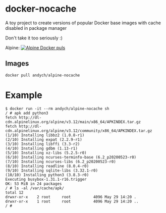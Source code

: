 
# docker-nocache
A toy project to create versions of popular Docker base images with cache disabled in package manager

Don't take it too seriously :)

Alpine: [![Alpine Docker puls](https://img.shields.io/docker/pulls/andych/alpine-nocache)](https://hub.docker.com/r/andych/alpine-nocache)

## Images

    docker pull andych/alpine-nocache

# Example

    $ docker run -it --rm andych/alpine-nocache sh
    / # apk add python3
    fetch http://dl-cdn.alpinelinux.org/alpine/v3.12/main/x86_64/APKINDEX.tar.gz
    fetch http://dl-cdn.alpinelinux.org/alpine/v3.12/community/x86_64/APKINDEX.tar.gz
    (1/10) Installing libbz2 (1.0.8-r1)
    (2/10) Installing expat (2.2.9-r1)
    (3/10) Installing libffi (3.3-r2)
    (4/10) Installing gdbm (1.13-r1)
    (5/10) Installing xz-libs (5.2.5-r0)
    (6/10) Installing ncurses-terminfo-base (6.2_p20200523-r0)
    (7/10) Installing ncurses-libs (6.2_p20200523-r0)
    (8/10) Installing readline (8.0.4-r0)
    (9/10) Installing sqlite-libs (3.32.1-r0)
    (10/10) Installing python3 (3.8.3-r0)
    Executing busybox-1.31.1-r16.trigger
    OK: 53 MiB in 24 packages
    / # ls -al /var/cache/apk/
    total 12
    drwxr-xr-x    2 root     root          4096 May 29 14:20 .
    drwxr-xr-x    1 root     root          4096 May 29 14:20 ..
    / # 

